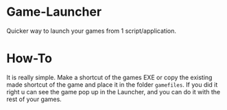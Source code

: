 # Game-Launcher
Quicker way to launch your games from 1 script/application.

# How-To
It is really simple. Make a shortcut of the games EXE or copy the existing made shortcut of the game and place it in the folder ```gamefiles```.
If you did it right u can see the game pop up in the Launcher, and you can do it with the rest of your games.
